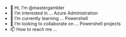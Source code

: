 - 👋 Hi, I’m @mastergambler
- 👀 I’m interested in ... Azure Administration
- 🌱 I’m currently learning ... Powershell
- 💞️ I’m looking to collaborate on ... Powershell projects
- 📫 How to reach me ...

<!---
mastergambler/mastergambler is a ✨ special ✨ repository because its `README.md` (this file) appears on your GitHub profile.
You can click the Preview link to take a look at your changes.
--->
